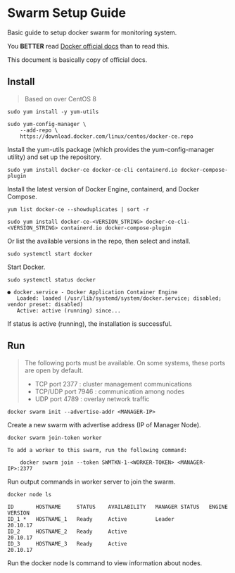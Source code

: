 # Swarm Setup Guide

Basic guide to setup docker swarm for monitoring system.

You **BETTER** read [Docker official docs](https://docs.docker.com/get-started/) than to read this.

This document is basically copy of official docs.

## Install

> Based on over CentOS 8

```console
sudo yum install -y yum-utils

sudo yum-config-manager \
    --add-repo \
    https://download.docker.com/linux/centos/docker-ce.repo
```

Install the yum-utils package (which provides the yum-config-manager utility) and set up the repository.

```console
sudo yum install docker-ce docker-ce-cli containerd.io docker-compose-plugin
```

Install the latest version of Docker Engine, containerd, and Docker Compose.

```console
yum list docker-ce --showduplicates | sort -r

sudo yum install docker-ce-<VERSION_STRING> docker-ce-cli-<VERSION_STRING> containerd.io docker-compose-plugin
```

Or list the available versions in the repo, then select and install.

```console
sudo systemctl start docker
```

Start Docker.

```console
sudo systemctl status docker

● docker.service - Docker Application Container Engine
   Loaded: loaded (/usr/lib/systemd/system/docker.service; disabled; vendor preset: disabled)
   Active: active (running) since...
```

If status is active (running), the installation is successful.

## Run

> The following ports must be available. On some systems, these ports are open by default.
> - TCP port 2377 : cluster management communications
> - TCP/UDP port 7946 : communication among nodes
> - UDP port 4789 : overlay network traffic

```console
docker swarm init --advertise-addr <MANAGER-IP>
```

Create a new swarm with advertise address (IP of Manager Node).

```console
docker swarm join-token worker

To add a worker to this swarm, run the following command:

    docker swarm join --token SWMTKN-1-<WORKER-TOKEN> <MANAGER-IP>:2377
```

Run output commands in worker server to join the swarm.

```console
docker node ls

ID       HOSTNAME     STATUS    AVAILABILITY   MANAGER STATUS   ENGINE VERSION
ID_1 *   HOSTNAME_1   Ready     Active         Leader           20.10.17
ID_2     HOSTNAME_2   Ready     Active                          20.10.17
ID_3     HOSTNAME_3   Ready     Active                          20.10.17
```

Run the docker node ls command to view information about nodes.